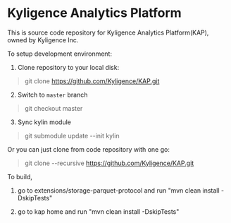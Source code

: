 Kyligence Analytics Platform
=====
This is source code repository for Kyligence Analytics Platform(KAP), owned by Kyligence Inc.

To setup development environment:

1. Clone repository to your local disk:
> git clone https://github.com/Kyligence/KAP.git


2. Switch to `master` branch
> git checkout master

3. Sync kylin module
> git submodule update --init kylin

Or you can just clone from code repository with one go:
> git clone --recursive https://github.com/Kyligence/KAP.git

To build,

1. go to extensions/storage-parquet-protocol and run "mvn clean install -DskipTests"

2. go to kap home and run "mvn clean install -DskipTests"
